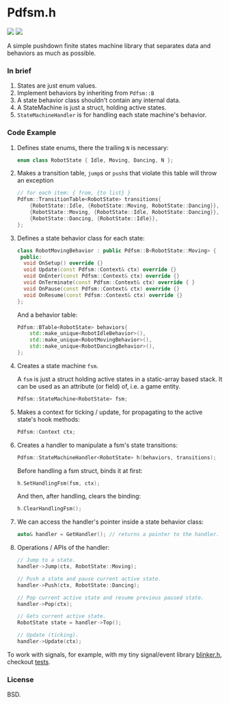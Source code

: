 Pdfsm.h
=======

![](https://github.com/hit9/pdfsm.h/actions/workflows/tests.yml/badge.svg)
![](https://img.shields.io/badge/license-BSD3-brightgreen)

A simple pushdown finite states machine library that separates data and behaviors as much as possible.

### In brief

1. States are just enum values.
2. Implement behaviors by inheriting from `Pdfsm::B`
3. A state behavior class shouldn't contain any internal data.
4. A StateMachine is just a struct, holding active states.
5. `StateMachineHandler` is for handling each state machine's behavior.

### Code Example

1. Defines state enums, there the trailing `N` is necessary:

   ```cpp
   enum class RobotState { Idle, Moving, Dancing, N };
   ```

2. Makes a transition table, `jump`s or `push`s that violate this table will throw an exception

   ```cpp
   // for each item: { from, {to list} }
   Pdfsm::TransitionTable<RobotState> transitions{
       {RobotState::Idle, {RobotState::Moving, RobotState::Dancing}},
       {RobotState::Moving, {RobotState::Idle, RobotState::Dancing}},
       {RobotState::Dancing, {RobotState::Idle}},
   };
   ```

3. Defines a state behavior class for each state:

   ```cpp
   class RobotMovingBehavior : public Pdfsm::B<RobotState::Moving> {
    public:
     void OnSetup() override {}
     void Update(const Pdfsm::Context& ctx) override {}
     void OnEnter(const Pdfsm::Context& ctx) override {}
     void OnTerminate(const Pdfsm::Context& ctx) override { }
     void OnPause(const Pdfsm::Context& ctx) override {}
     void OnResume(const Pdfsm::Context& ctx) override {}
   };
   ```

   And a behavior table:

   ```cpp
   Pdfsm::BTable<RobotState> behaviors{
       std::make_unique<RobotIdleBehavior>(),
       std::make_unique<RobotMovingBehavior>(),
       std::make_unique<RobotDancingBehavior>(),
   };
   ```

4. Creates a state machine `fsm`.

   A `fsm` is just a struct holding active states in a static-array based stack.
   It can be used as an attribute (or field) of, i.e. a game entity.

   ```cpp
   Pdfsm::StateMachine<RobotState> fsm;
   ```

5. Makes a context for ticking / update, for propagating to the active state's hook methods:

   ```cpp
   Pdfsm::Context ctx;
   ```

6. Creates a handler to manipulate a fsm's state transitions:

   ```cpp
   Pdfsm::StateMachineHandler<RobotState> h(behaviors, transitions);
   ```

   Before handling a fsm struct, binds it at first:

   ```cpp
   h.SetHandlingFsm(fsm, ctx);
   ```

   And then, after handling, clears the binding:

   ```cpp
   h.ClearHandlingFsm();
   ```

7. We can access the handler's pointer inside a state behavior class:

   ```cpp
   auto& handler = GetHandler(); // returns a pointer to the handler.
   ```

8. Operations / APIs of the handler:

   ```cpp
   // Jump to a state.
   handler->Jump(ctx, RobotState::Moving);

   // Push a state and pause current active state.
   handler->Push(ctx, RobotState::Dancing);

   // Pop current active state and resume previous paused state.
   handler->Pop(ctx);

   // Gets current active state.
   RobotState state = handler->Top();

   // Update (ticking).
   handler->Update(ctx);
   ```

To work with signals, for example, with my tiny signal/event library [blinker.h](https://github.com/hit9/blinker.h),
checkout [tests](tests/states.h).

### License

BSD.
